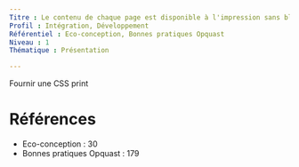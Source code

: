 ```yaml
---
Titre : Le contenu de chaque page est disponible à l'impression sans blocs de navigation.
Profil : Intégration, Développement
Référentiel : Eco-conception, Bonnes pratiques Opquast
Niveau : 1
Thématique : Présentation

---
```

Fournir une CSS print

# Références

*   Eco-conception : 30
*   Bonnes pratiques Opquast : 179